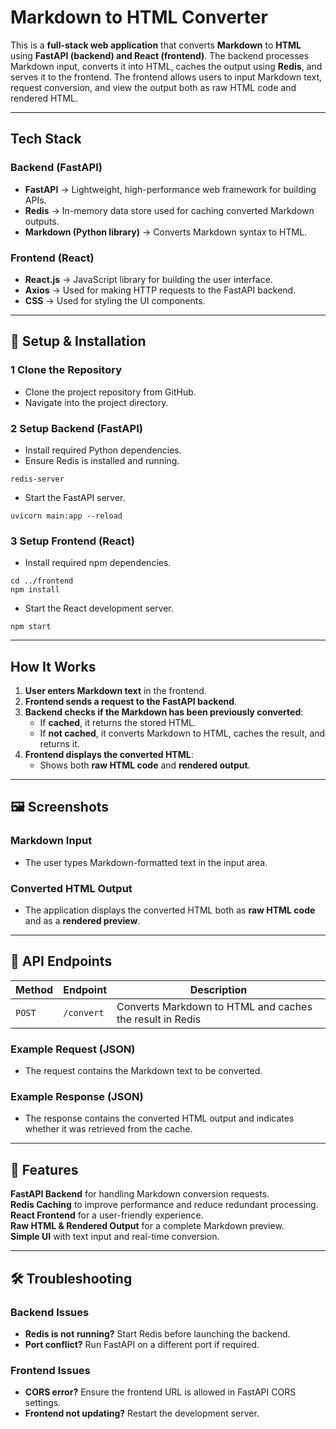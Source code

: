 #  Markdown to HTML Converter

This is a **full-stack web application** that converts **Markdown** to **HTML** using **FastAPI (backend) and React (frontend)**. The backend processes Markdown input, converts it into HTML, caches the output using **Redis**, and serves it to the frontend. The frontend allows users to input Markdown text, request conversion, and view the output both as raw HTML code and rendered HTML.

---

##  Tech Stack

### Backend (FastAPI)
- **FastAPI** → Lightweight, high-performance web framework for building APIs.
- **Redis** → In-memory data store used for caching converted Markdown outputs.
- **Markdown (Python library)** → Converts Markdown syntax to HTML.

### Frontend (React)
- **React.js** → JavaScript library for building the user interface.
- **Axios** → Used for making HTTP requests to the FastAPI backend.
- **CSS** → Used for styling the UI components.

---

## 🔧 Setup & Installation

### 1️ Clone the Repository
- Clone the project repository from GitHub.
- Navigate into the project directory.

### 2️ Setup Backend (FastAPI)
- Install required Python dependencies.
- Ensure Redis is installed and running.
```
redis-server
```
- Start the FastAPI server.
```
uvicorn main:app --reload
```

### 3️ Setup Frontend (React)
- Install required npm dependencies.
```
cd ../frontend
npm install
```
- Start the React development server.
```
npm start
```

---

##  How It Works

1. **User enters Markdown text** in the frontend.
2. **Frontend sends a request to the FastAPI backend**.
3. **Backend checks if the Markdown has been previously converted**:
   -  If **cached**, it returns the stored HTML.
   -  If **not cached**, it converts Markdown to HTML, caches the result, and returns it.
4. **Frontend displays the converted HTML**:
   - Shows both **raw HTML code** and **rendered output**.

---

## 🖼 Screenshots

### Markdown Input
- The user types Markdown-formatted text in the input area.

### Converted HTML Output
- The application displays the converted HTML both as **raw HTML code** and as a **rendered preview**.

---

## 📌 API Endpoints

| Method | Endpoint  | Description |
|--------|----------|-------------|
| `POST` | `/convert` | Converts Markdown to HTML and caches the result in Redis |

### Example Request (JSON)
- The request contains the Markdown text to be converted.

### Example Response (JSON)
- The response contains the converted HTML output and indicates whether it was retrieved from the cache.

---

## 🎯 Features

 **FastAPI Backend** for handling Markdown conversion requests.  
 **Redis Caching** to improve performance and reduce redundant processing.  
 **React Frontend** for a user-friendly experience.  
 **Raw HTML & Rendered Output** for a complete Markdown preview.  
 **Simple UI** with text input and real-time conversion.  

---

## 🛠 Troubleshooting

### Backend Issues
- **Redis is not running?** Start Redis before launching the backend.
- **Port conflict?** Run FastAPI on a different port if required.

### Frontend Issues
- **CORS error?** Ensure the frontend URL is allowed in FastAPI CORS settings.
- **Frontend not updating?** Restart the development server.



